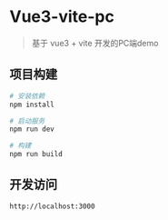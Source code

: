 # Vue3-vite-pc

> 基于 vue3 + vite 开发的PC端demo

## 项目构建

```bash
# 安装依赖
npm install

# 启动服务
npm run dev

# 构建
npm run build
```

## 开发访问

```bash
http://localhost:3000

```
